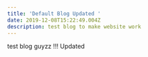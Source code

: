 ```yaml
---
title: 'Default Blog Updated '
date: 2019-12-08T15:22:49.004Z
description: test blog to make website work
---
```

test blog guyzz !!! Updated
